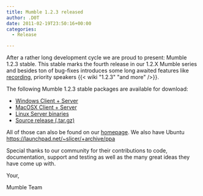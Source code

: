 ```yaml
---
title: Mumble 1.2.3 released
author: .D0T
date: 2011-02-19T23:50:16+00:00
categories:
  - Release

---
```

After a rather long development cycle we are proud to present: Mumble 1.2.3 stable. This stable marks the fourth release in our 1.2.X Mumble series and besides ton of bug-fixes introduces some long awaited features like [recording][2], priority speakers {{< wiki "1.2.3" "and more" />}}.

<!--more-->

The following Mumble 1.2.3 stable packages are available for download:

* [Windows Client + Server][4]
* [MacOSX Client + Server][5]
* [Linux Server binaries][6]
* [Source release (.tar.gz)][7]

All of those can also be found on our [homepage][8]. We also have Ubuntu <https://launchpad.net/~slicer/+archive/ppa>

Special thanks to our community for their contributions to code, documentation, support and testing as well as the many great ideas they have come up with.

Your,

Mumble Team

 [2]: https://www.mumble.info/news/for-the-record/
 [4]: http://sourceforge.net/projects/mumble/files/Mumble/1.2.3/mumble-1.2.3.msi/download
 [5]: http://sourceforge.net/projects/mumble/files/Mumble/1.2.3/Mumble-1.2.3.dmg/download
 [6]: http://sourceforge.net/projects/mumble/files/Mumble/1.2.3/murmur-static_x86-1.2.3.tar.bz2/download
 [7]: http://sourceforge.net/projects/mumble/files/Mumble/1.2.3/mumble-1.2.3.tar.gz/download
 [8]: https://www.mumble.info
